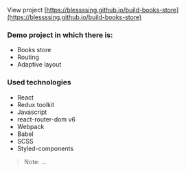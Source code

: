 View project [https://blessssing.github.io/build-books-store](https://blessssing.github.io/build-books-store)

### Demo project in which there is:

- Books store
- Routing
- Adaptive layout

### Used technologies

- React
- Redux toolkit
- Javascript
- react-router-dom v6
- Webpack
- Babel
- SCSS
- Styled-components

> Note: ...
